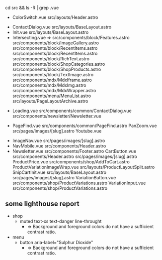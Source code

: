 cd src && ls -R | grep .vue 
* ColorSwitch.vue
  src/layouts/Header.astro
- ContactDialog.vue 
  src/layouts/BaseLayout.astro
- Init.vue 
  src/layouts/BaseLayout.astro
- Intersecting.vue => 
  src/components/block/Features.astro
  src/components/block/ImageGallery.astro
  src/components/block/RecentItems.astro
  src/components/block/RecentItems.astro
  src/components/block/RichText.astro
  src/components/block/ShopCategories.astro
  src/components/block/ShopProducts.astro
  src/components/block/TextImage.astro
  src/components/mdx/MdxIframe.astro
  src/components/mdx/MdxImg.astro
  src/components/mdx/MdxWrapper.astro
  src/components/menu/MenuList.astro
  src/layouts/PageLayoutArchive.astro
* Loading.vue
  src/components/common/ContactDialog.vue
  src/components/newsletter/Newsletter.vue
- PageFind.vue
  src/components/common/PageFind.astro
PanZoom.vue
  src/pages/images/[slug].astro
Youtube.vue 
* ImageNav.vue
  src/pages/images/[slug].astro
* NavMobile.vue
  src/components/Header.astro
* Newsletter.vue
  src/components/Footer.astro
CartButton.vue
  src/components/Header.astro
  src/pages/images/[slug].astro
ProductPrice.vue
  src/components/shop/AddToCart.astro
ProductVariationImageWrap.vue
  src/layouts/ProductLayoutSplit.astro
SnipCartInit.vue
  src/layouts/BaseLayout.astro
  src/pages/images/[slug].astro
VariationButton.vue
  src/components/shop/ProductVariations.astro
VariationInput.vue
  src/components/shop/ProductVariations.astro 


## some lighthouse report 
* shop
  * muted text-xs text-danger line-throught
    * => Background and foreground colors do not have a sufficient contrast ratio.
* menu
  * button aria-label="Sulphur Dioxide"
    * => Background and foreground colors do not have a sufficient contrast ratio.